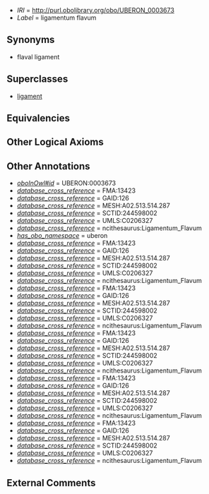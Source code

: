  * *IRI* = http://purl.obolibrary.org/obo/UBERON_0003673
 * *Label* = ligamentum flavum

## Synonyms

 * flaval ligament

## Superclasses

 * [ligament](../../UBERON/11/UBERON_0000211.md)

## Equivalencies


## Other Logical Axioms


## Other Annotations

 * *[oboInOwl#id](../../id/oboInOwl#id.md)* = UBERON:0003673
 * *[database_cross_reference](../../ef/oboInOwl#hasDbXref.md)* = FMA:13423
 * *[database_cross_reference](../../ef/oboInOwl#hasDbXref.md)* = GAID:126
 * *[database_cross_reference](../../ef/oboInOwl#hasDbXref.md)* = MESH:A02.513.514.287
 * *[database_cross_reference](../../ef/oboInOwl#hasDbXref.md)* = SCTID:244598002
 * *[database_cross_reference](../../ef/oboInOwl#hasDbXref.md)* = UMLS:C0206327
 * *[database_cross_reference](../../ef/oboInOwl#hasDbXref.md)* = ncithesaurus:Ligamentum_Flavum
 * *[has_obo_namespace](../../ce/oboInOwl#hasOBONamespace.md)* = uberon
 * *[database_cross_reference](../../ef/oboInOwl#hasDbXref.md)* = FMA:13423
 * *[database_cross_reference](../../ef/oboInOwl#hasDbXref.md)* = GAID:126
 * *[database_cross_reference](../../ef/oboInOwl#hasDbXref.md)* = MESH:A02.513.514.287
 * *[database_cross_reference](../../ef/oboInOwl#hasDbXref.md)* = SCTID:244598002
 * *[database_cross_reference](../../ef/oboInOwl#hasDbXref.md)* = UMLS:C0206327
 * *[database_cross_reference](../../ef/oboInOwl#hasDbXref.md)* = ncithesaurus:Ligamentum_Flavum
 * *[database_cross_reference](../../ef/oboInOwl#hasDbXref.md)* = FMA:13423
 * *[database_cross_reference](../../ef/oboInOwl#hasDbXref.md)* = GAID:126
 * *[database_cross_reference](../../ef/oboInOwl#hasDbXref.md)* = MESH:A02.513.514.287
 * *[database_cross_reference](../../ef/oboInOwl#hasDbXref.md)* = SCTID:244598002
 * *[database_cross_reference](../../ef/oboInOwl#hasDbXref.md)* = UMLS:C0206327
 * *[database_cross_reference](../../ef/oboInOwl#hasDbXref.md)* = ncithesaurus:Ligamentum_Flavum
 * *[database_cross_reference](../../ef/oboInOwl#hasDbXref.md)* = FMA:13423
 * *[database_cross_reference](../../ef/oboInOwl#hasDbXref.md)* = GAID:126
 * *[database_cross_reference](../../ef/oboInOwl#hasDbXref.md)* = MESH:A02.513.514.287
 * *[database_cross_reference](../../ef/oboInOwl#hasDbXref.md)* = SCTID:244598002
 * *[database_cross_reference](../../ef/oboInOwl#hasDbXref.md)* = UMLS:C0206327
 * *[database_cross_reference](../../ef/oboInOwl#hasDbXref.md)* = ncithesaurus:Ligamentum_Flavum
 * *[database_cross_reference](../../ef/oboInOwl#hasDbXref.md)* = FMA:13423
 * *[database_cross_reference](../../ef/oboInOwl#hasDbXref.md)* = GAID:126
 * *[database_cross_reference](../../ef/oboInOwl#hasDbXref.md)* = MESH:A02.513.514.287
 * *[database_cross_reference](../../ef/oboInOwl#hasDbXref.md)* = SCTID:244598002
 * *[database_cross_reference](../../ef/oboInOwl#hasDbXref.md)* = UMLS:C0206327
 * *[database_cross_reference](../../ef/oboInOwl#hasDbXref.md)* = ncithesaurus:Ligamentum_Flavum
 * *[database_cross_reference](../../ef/oboInOwl#hasDbXref.md)* = FMA:13423
 * *[database_cross_reference](../../ef/oboInOwl#hasDbXref.md)* = GAID:126
 * *[database_cross_reference](../../ef/oboInOwl#hasDbXref.md)* = MESH:A02.513.514.287
 * *[database_cross_reference](../../ef/oboInOwl#hasDbXref.md)* = SCTID:244598002
 * *[database_cross_reference](../../ef/oboInOwl#hasDbXref.md)* = UMLS:C0206327
 * *[database_cross_reference](../../ef/oboInOwl#hasDbXref.md)* = ncithesaurus:Ligamentum_Flavum

## External Comments

